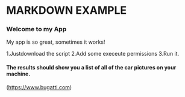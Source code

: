 # MARKDOWN EXAMPLE 

### Welcome to my App 

My app is so great, sometimes it works! 

1.Justdownload the script
2.Add some execeute permissions 
3.Run it. 

#### The results should show you a list of all of the car pictures on your machine. 

(https://www.bugatti.com)